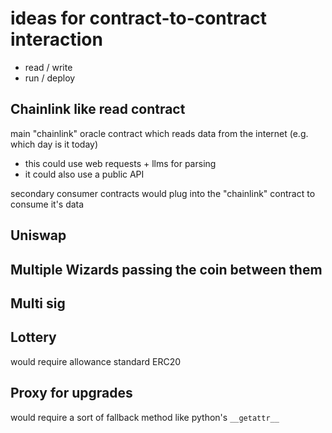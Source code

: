 # ideas for contract-to-contract interaction

- read / write
- run / deploy

## Chainlink like read contract

main "chainlink" oracle contract which reads data from the internet (e.g. which day is it today)

- this could use web requests + llms for parsing
- it could also use a public API

secondary consumer contracts would plug into the "chainlink" contract to consume it's data

## Uniswap

## Multiple Wizards passing the coin between them

## Multi sig

## Lottery

would require allowance
standard ERC20

## Proxy for upgrades

would require a sort of fallback method like python's `__getattr__`
